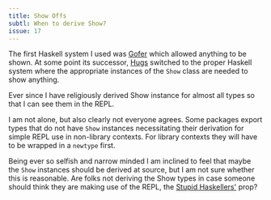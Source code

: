 ```yaml
---
title: Show Offs
subtl: When to derive Show?
issue: 17
---
```


The first Haskell system I used was
[Gofer](https://en.wikipedia.org/wiki/Gofer_(programming_language)) which
allowed anything to be shown. At some point its successor,
[Hugs](https://en.wikipedia.org/wiki/Hugs) switched to the proper Haskell system
where the appropriate instances of the `Show` class are needed to show anything.

Ever since I have religiously derived Show instance for almost all types so that
I can see them in the REPL.

I am not alone, but also clearly not everyone agrees. Some packages export types
that do not have `Show` instances necessitating their derivation for simple REPL
use in non-library contexts. For library contexts they will have to be wrapped
in a `newtype` first.

Being ever so selfish and narrow minded I am inclined to feel that maybe the
`Show` instances should be derived at source, but I am not sure whether this is
reasonable. Are folks not deriving the Show types in case someone should think
they are making use of the REPL, the [Stupid
Haskellers'](/posts/2020-03-29-stupid.html) prop?
